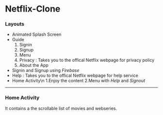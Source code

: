 # Netflix-Clone

### Layouts
*  Animated Splash Screen
*  Guide
   1. Signin
   2. Signup
   3. Menu
   4. Privacy : Takes you to the offical Netflix webpage for privacy policy  
   5. About the App 
*  Signin and Signup using _Firebase_
  * Help : Takes you to the offical Netflix webpage for help service 
*  Home Activity\n
   1.Enjoy the content
   2.Menu with _Help_ and _Signout_ 
---
### Home Activity
It contains a the scrollable list of movies and webseries.
